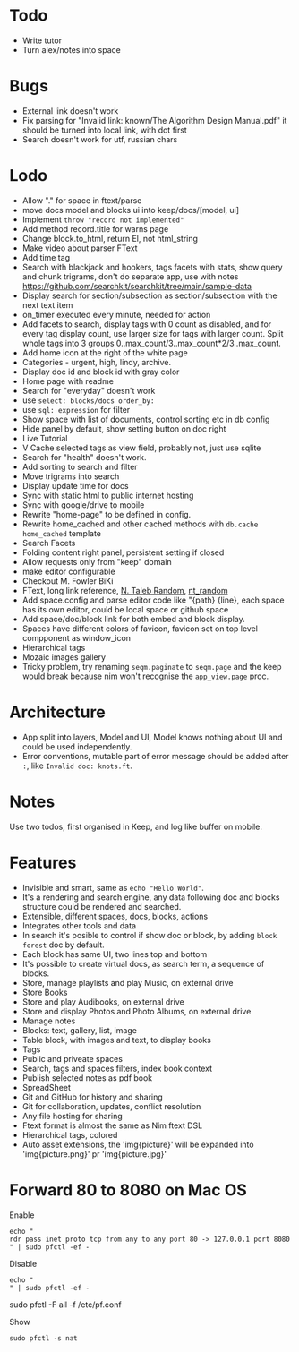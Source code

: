 # Todo

- Write tutor
- Turn alex/notes into space

# Bugs

- External link doesn't work
- Fix parsing for "Invalid link: known/The Algorithm Design Manual.pdf" it should be turned into local link, with dot first
- Search doesn't work for utf, russian chars

# Lodo

- Allow "." for space in ftext/parse
- move docs model and blocks ui into keep/docs/[model, ui]
- Implement `throw "record not implemented"`
- Add method record.title for warns page
- Change block.to_html, return El, not html_string
- Make video about parser FText
- Add time tag
- Search with blackjack and hookers, tags facets with stats, show query and chunk trigrams, don't do separate app, use with notes https://github.com/searchkit/searchkit/tree/main/sample-data
- Display search for section/subsection as section/subsection with the next text item
- on_timer executed every minute, needed for action
- Add facets to search, display tags with 0 count as disabled, and for every tag display count, use larger size for
  tags with larger count. Split whole tags into 3 groups 0..max_count/3..max_count*2/3..max_count.
- Add home icon at the right of the white page
- Categories - urgent, high, lindy, archive.
- Display doc id and block id with gray color
- Home page with readme
- Search for "everyday" doesn't work
- use `select: blocks/docs order_by: `
- use `sql: expression` for filter
- Show space with list of documents, control sorting etc in db config
- Hide panel by default, show setting button on doc right
- Live Tutorial
- V Cache selected tags as view field, probably not, just use sqlite
- Search for "health" doesn't work.
- Add sorting to search and filter
- Move trigrams into search
- Display update time for docs
- Sync with static html to public internet hosting
- Sync with google/drive to mobile
- Rewrite "home-page" to be defined in config.
- Rewrite home_cached and other cached methods with `db.cache home_cached` template
- Search Facets
- Folding content right panel, persistent setting if closed
- Allow requests only from "keep" domain
- make editor configurable
- Checkout M. Fowler BiKi
- FText, long link reference, [N. Taleb Random](nt_random), [nt_random](http://ntaleb.org/random)
- Add space.config and parse editor code like "{path} {line}, each space has its own editor, could
  be local space or github space
- Add space/doc/block link for both embed and block display.
- Spaces have different colors of favicon, favicon set on top level compponent as window_icon
- Hierarchical tags
- Mozaic images gallery
- Tricky problem, try renaming `seqm.paginate` to `seqm.page` and the keep would break because nim won't recognise
  the `app_view.page` proc.

# Architecture

- App split into layers, Model and UI, Model knows nothing about UI and could be used independently.
- Error conventions, mutable part of error message should be added after `:`, like `Invalid doc: knots.ft`.

# Notes

Use two todos, first organised in Keep, and log like buffer on mobile.

# Features

- Invisible and smart, same as `echo "Hello World"`.
- It's a rendering and search engine, any data following doc and blocks structure could be rendered and searched.
- Extensible, different spaces, docs, blocks, actions
- Integrates other tools and data
- In search it's posible to control if show doc or block, by adding `block forest` doc by default.
- Each block has same UI, two lines top and bottom
- It's possible to create virtual docs, as search term, a sequence of blocks.
- Store, manage playlists and play Music, on external drive
- Store Books
- Store and play Audibooks, on external drive
- Store and display Photos and Photo Albums, on external drive
- Manage notes
- Blocks: text, gallery, list, image
- Table block, with images and text, to display books
- Tags
- Public and priveate spaces
- Search, tags and spaces filters, index book context
- Publish selected notes as pdf book
- SpreadSheet
- Git and GitHub for history and sharing
- Git for collaboration, updates, conflict resolution
- Any file hosting for sharing
- Ftext format is almost the same as Nim ftext DSL
- Hierarchical tags, colored
- Auto asset extensions, the 'img{picture}' will be expanded into 'img{picture.png}' pr 'img{picture.jpg}'

# Forward 80 to 8080 on Mac OS

Enable

```
echo "
rdr pass inet proto tcp from any to any port 80 -> 127.0.0.1 port 8080
" | sudo pfctl -ef -
```

Disable

```
echo "
" | sudo pfctl -ef -
```

sudo pfctl -F all -f /etc/pf.conf

Show

```
sudo pfctl -s nat
```